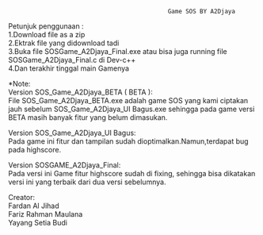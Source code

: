 

                                                 Game SOS BY A2Djaya
                        
 Petunjuk penggunaan :\
 1.Download file as a zip\
 2.Ektrak file yang didownload tadi\
 3.Buka file SOSGame_A2Djaya_Final.exe atau bisa juga running file SOSGame_A2Djaya_Final.c di Dev-c++      
 4.Dan terakhir tinggal main Gamenya
 
 
 
 *Note:   
 Version SOS_Game_A2Djaya_BETA ( BETA ):   
 File SOS_Game_A2Djaya_BETA.exe adalah game SOS yang kami ciptakan jauh sebelum SOS_Game_A2Djaya_UI Bagus.exe 
 sehingga pada game versi BETA masih banyak fitur yang belum dimasukan.     
 
 Version SOS_Game_A2Djaya_UI Bagus:      
 Pada game ini fitur dan tampilan sudah dioptimalkan.Namun,terdapat bug pada highscore.
 
 Version SOSGAME_A2Djaya_Final:     
 Pada versi ini Game fitur highscore sudah di fixing, sehingga bisa dikatakan versi ini yang terbaik dari dua versi sebelumnya.
  
  
  Creator:    
  Fardan Al Jihad    
  Fariz Rahman Maulana     
  Yayang Setia Budi
  



